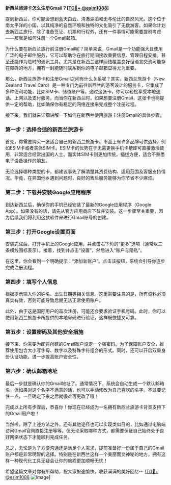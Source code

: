 **新西兰旅游卡怎么注册Gmail？[[TG💪+ @esim1088](https://t.me/s/esim1088)]**

提到新西兰，你可能会想到蓝天白云、清澈湖泊和无与伦比的自然风光。这个位于南太平洋的小国，以其纯净的自然环境和独特的文化吸引了无数游客。如果你计划去新西兰旅行，除了准备签证、机票和行程外，还有一件事情可能需要提前考虑——那就是如何注册一个Gmail邮箱。

为什么要在新西兰旅行前注册Gmail呢？简单来说，Gmail是一个功能强大且使用广泛的电子邮件服务，它可以帮助你在旅行期间接收重要信息、管理日程安排，甚至还能作为临时的通讯工具。尤其是在新西兰这样网络覆盖良好但语言交流可能存在障碍的地方，拥有一封能随时联系到你的电子邮箱显得尤为重要。

那么，新西兰旅游卡和注册Gmail之间有什么关系呢？其实，新西兰旅游卡（New Zealand Travel Card）是一种专门为前往新西兰的游客设计的服务卡，它集成了多种便利功能，比如SIM卡、储值账户等。通过这张卡，你可以轻松享受本地通话、上网以及支付服务。而当你在新西兰时，如果想要注册Gmail，这张卡也能提供一定的帮助，比如确保你有稳定的网络连接来完成整个注册过程。

接下来，我们就来详细讲解一下如何在新西兰使用旅游卡注册Gmail的具体步骤。

### 第一步：选择合适的新西兰旅游卡

首先，你需要购买一张适合自己的新西兰旅游卡。市面上有许多品牌可供选择，例如ESIM卡或者实体SIM卡。ESIM卡的优势在于无需更换手机卡槽即可直接激活使用，非常适合经常出国的人士。而实体SIM卡则更加传统，插拔方便，适合不熟悉电子设备操作的朋友。

无论选择哪种类型的卡，都建议事先了解清楚其资费结构、适用范围及客服支持情况。毕竟，在异国他乡遇到问题时，良好的售后服务能够为你节省不少麻烦。

### 第二步：下载并安装Google应用程序

到达新西兰后，确保你的手机已经安装了最新的Google应用程序（Google App）。如果没有的话，请先从官方应用商店下载并安装。这一步骤至关重要，因为后续我们将利用这款软件来进行Gmail账号的创建。

### 第三步：打开Google设置页面

安装完成后，打开手机上的Google应用，并点击右下角的“更多”选项（通常以三条横线图标表示）。接着，找到并点击“设置”，然后进入“账户与隐私”。

在这里，你会看到一个明确提示：“添加新账户”。点击该按钮，系统会引导你逐步完成注册流程。

### 第四步：填写个人信息

根据提示输入你的姓名、出生日期等相关信息。这里需要注意的是，所有资料必须真实有效，否则可能导致后期无法正常使用账户。

此外，由于这是国际用户的首次注册，可能还会要求验证手机号码。此时，你可以使用新西兰旅游卡所提供的本地号码进行验证，这样既快捷又可靠。

### 第五步：设置密码及其他安全措施

接下来，你需要为即将创建的Gmail账户设定一个强密码。为了保障账户安全，推荐使用包含大小写字母、数字以及特殊字符组合的形式。同时，还可以开启双重身份认证功能，进一步提高账户安全性。

### 第六步：确认邮箱地址

最后一步就是确认你的Gmail地址了。通常情况下，系统会自动生成一个默认邮箱名，但如果对这个名字不满意的话，也可以手动修改为自己喜欢的名字。不过要记住一点，一旦确定下来之后就很难再更改了哦！

完成以上所有步骤后，恭喜你！你现在已经成为一名拥有新西兰旅游卡背景支持下的Gmail用户啦！

当然啦，除了上述方法之外，还有其他途径也可以实现类似目的，比如通过电脑端访问Gmail官网直接注册等等。但无论采取哪种方式，都需要保证自己始终处于良好网络状态下才能顺利完成任务。

总之，无论是为了方便沟通还是满足个人需求，提前准备好一份属于自己的Gmail账户都是非常明智的选择。特别是在新西兰这样一个美丽而又神秘的地方，拥有这样一种现代化工具无疑会让你的旅程更加顺畅无忧！

希望这篇文章对你有所帮助，祝大家旅途愉快，收获满满的美好回忆～ [[TG💪+ @esim1088](https://t.me/s/esim1088) ![Image](https://i.postimg.cc/4NQfJmqS/Snipaste-2025-05-13-00-14-12.png)]